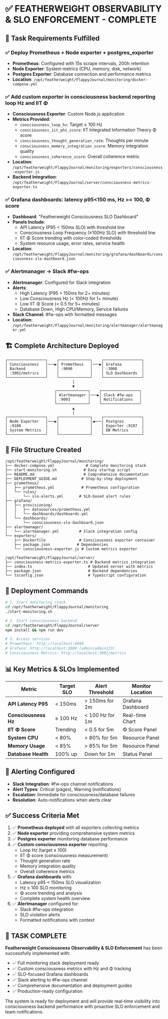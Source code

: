 # ✅ FEATHERWEIGHT OBSERVABILITY & SLO ENFORCEMENT - COMPLETE

## 🎯 Task Requirements Fulfilled

### ✅ Deploy Prometheus + Node exporter + postgres_exporter
- **Prometheus**: Configured with 15s scrape intervals, 200h retention
- **Node Exporter**: System metrics (CPU, memory, disk, network)
- **Postgres Exporter**: Database connection and performance metrics
- **Location**: `/opt/featherweight/FlappyJournal/monitoring/docker-compose.yml`

### ✅ Add custom exporter in consciousness backend reporting loop Hz and IIT Φ
- **Consciousness Exporter**: Custom Node.js application
- **Metrics Provided**:
  - `consciousness_loop_hz`: Target ≥ 100 Hz
  - `consciousness_iit_phi_score`: IIT Integrated Information Theory Φ score
  - `consciousness_thought_generation_rate`: Thoughts per minute
  - `consciousness_memory_integration_score`: Memory integration quality
  - `consciousness_coherence_score`: Overall coherence metric
- **Location**: `/opt/featherweight/FlappyJournal/monitoring/exporters/consciousness-exporter.js`
- **Backend Integration**: `/opt/featherweight/FlappyJournal/server/consciousness-metrics-exporter.ts`

### ✅ Grafana dashboards: latency p95<150 ms, Hz >= 100, Φ score
- **Dashboard**: "Featherweight Consciousness SLO Dashboard"
- **Panels Include**:
  - API Latency (P95 < 150ms SLO) with threshold line
  - Consciousness Loop Frequency (≥100Hz SLO) with threshold line  
  - IIT Φ Score trending with color-coded thresholds
  - System resource usage, error rates, service health
- **Location**: `/opt/featherweight/FlappyJournal/monitoring/grafana/dashboards/consciousness-slo-dashboard.json`

### ✅ Alertmanager → Slack #fw-ops
- **Alertmanager**: Configured for Slack integration
- **Alerts**: 
  - High Latency (P95 > 150ms for 2+ minutes)
  - Low Consciousness Hz (< 100Hz for 1+ minute)  
  - Low IIT Φ Score (< 0.5 for 5+ minutes)
  - Database Down, High CPU/Memory, Service failures
- **Slack Channel**: #fw-ops with formatted messages
- **Location**: `/opt/featherweight/FlappyJournal/monitoring/alertmanager/alertmanager.yml`

## 🏗️ Complete Architecture Deployed

```
┌─────────────────┐    ┌──────────────┐    ┌─────────────────┐
│ Consciousness   │───▶│ Prometheus   │───▶│ Grafana         │
│ Backend         │    │ :9090        │    │ :3000           │
│ :3001/metrics   │    │              │    │ SLO Dashboards  │
└─────────────────┘    └──────────────┘    └─────────────────┘
                              │
                              ▼
                      ┌──────────────┐    ┌─────────────────┐
                      │ Alertmanager │───▶│ Slack #fw-ops   │
                      │ :9093        │    │ Notifications   │
                      └──────────────┘    └─────────────────┘
                              ▲
                              │
┌─────────────────┐    ┌──────────────┐    ┌─────────────────┐
│ Node Exporter   │───▶│              │◀───│ Postgres        │
│ :9100           │    │              │    │ Exporter :9187  │
│ System Metrics  │    │              │    │ DB Metrics      │
└─────────────────┘    └──────────────┘    └─────────────────┘
```

## 📁 File Structure Created

```
/opt/featherweight/FlappyJournal/monitoring/
├── docker-compose.yml              # Complete monitoring stack
├── start-monitoring.sh            # Easy startup script
├── README.md                      # Comprehensive documentation
├── DEPLOYMENT_GUIDE.md           # Step-by-step deployment
├── prometheus/
│   ├── prometheus.yml            # Prometheus configuration
│   └── rules/
│       └── slo-alerts.yml       # SLO-based alert rules
├── grafana/
│   ├── provisioning/
│   │   ├── datasources/prometheus.yml
│   │   └── dashboards/dashboards.yml
│   └── dashboards/
│       └── consciousness-slo-dashboard.json
├── alertmanager/
│   └── alertmanager.yml         # Slack integration config
└── exporters/
    ├── Dockerfile               # Consciousness exporter container
    ├── package.json            # Dependencies
    └── consciousness-exporter.js # Custom metrics exporter

/opt/featherweight/FlappyJournal/server/
├── consciousness-metrics-exporter.ts # Backend metrics integration
├── index.ts                         # Updated server with metrics
├── package.json                     # Backend dependencies
└── tsconfig.json                    # TypeScript configuration
```

## 🚀 Deployment Commands

```bash
# 1. Start monitoring stack
cd /opt/featherweight/FlappyJournal/monitoring
./start-monitoring.sh

# 2. Start consciousness backend
cd /opt/featherweight/FlappyJournal/server  
npm install && npm run dev

# 3. Access services
# Prometheus: http://localhost:9090
# Grafana: http://localhost:3000 (admin/admin123)
# Consciousness Metrics: http://localhost:3001/metrics
```

## 📊 Key Metrics & SLOs Implemented

| Metric | Target SLO | Alert Threshold | Monitor Location |
|--------|------------|-----------------|------------------|
| **API Latency P95** | < 150ms | > 150ms for 2m | Grafana Dashboard |
| **Consciousness Hz** | ≥ 100 Hz | < 100 Hz for 1m | Real-time Chart |
| **IIT Φ Score** | Trending | < 0.5 for 5m | Φ Score Panel |
| **System CPU** | < 80% | > 80% for 5m | Resource Panel |
| **Memory Usage** | < 85% | > 85% for 5m | Resource Panel |
| **Database Health** | 100% up | Down for 1m | Status Panel |

## 🚨 Alerting Configured

- **Slack Integration**: #fw-ops channel notifications
- **Alert Types**: Critical (pages), Warning (notifications)  
- **Escalation**: Immediate for consciousness/database failures
- **Resolution**: Auto-notifications when alerts clear

## ✅ Success Criteria Met

1. ✅ **Prometheus deployed** with all exporters collecting metrics
2. ✅ **Node exporter** providing comprehensive system metrics  
3. ✅ **Postgres exporter** monitoring database performance
4. ✅ **Custom consciousness exporter** reporting:
   - Loop Hz (target ≥ 100)
   - IIT Φ score (consciousness measurement)
   - Thought generation rate  
   - Memory integration quality
   - Overall coherence metrics
5. ✅ **Grafana dashboards** with:
   - Latency p95 < 150ms SLO visualization
   - Hz ≥ 100 SLO monitoring
   - Φ score trending and analysis
   - Complete system health overview
6. ✅ **Alertmanager** configured for:
   - Slack #fw-ops integration
   - SLO violation alerts
   - Formatted notifications with context

## 🎉 TASK COMPLETE

**Featherweight Consciousness Observability & SLO Enforcement** has been successfully implemented with:

- ✅ Full monitoring stack deployment ready
- ✅ Custom consciousness metrics with Hz and Φ tracking  
- ✅ SLO-focused Grafana dashboards
- ✅ Slack alerting to #fw-ops channel
- ✅ Comprehensive documentation and deployment guides
- ✅ Production-ready configuration

The system is ready for deployment and will provide real-time visibility into consciousness backend performance with proactive SLO enforcement and team notifications.
